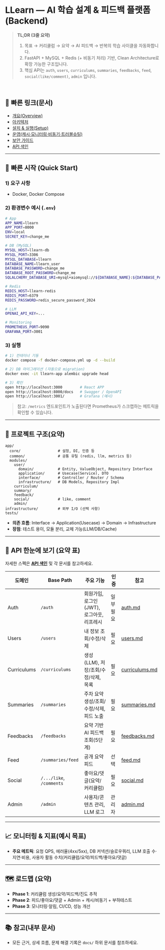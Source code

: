 # LLearn — AI 학습 설계 & 피드백 플랫폼 (Backend)

> **TL;DR (3줄 요약)**  
> 1) 목표 → 커리큘럼 → 요약 → AI 피드백 → 반복의 학습 사이클을 자동화합니다.  
> 2) FastAPI + MySQL + Redis (+ 비동기 처리) 기반, Clean Architecture로 확장 가능한 구조입니다.  
> 3) 핵심 API는 `auth`, `users`, `curriculums`, `summaries`, `feedbacks`, `feed`, `social(like/comment)`, `admin` 입니다.

<br/>

## 🔗 빠른 링크(문서)
- [개요(Overview)](docs/overview.md)
- [아키텍처](docs/architecture.md)
- [설치 & 실행(Setup)](docs/setup.md)
- [운영(캐시·모니터링·비동기·트러블슈팅)](docs/operations.md)
- [보안 가이드](docs/security.md)
- [API 색인](docs/api/README.md)

---

## 🚀 빠른 시작 (Quick Start)

### 1) 요구 사항
- Docker, Docker Compose

### 2) 환경변수 예시 (`.env`)
```bash
# App
APP_NAME=llearn
APP_PORT=8000
ENV=local
SECRET_KEY=change_me

# DB (MySQL)
MYSQL_HOST=llearn-db
MYSQL_PORT=3306
MYSQL_DATABASE=llearn
DATABASE_NAME=llearn_user
DATABASE_PASSWORD=change_me
DATABASE_ROOT_PASSWORD=change_me
SQLALCHEMY_DATABASE_URI=mysql+aiomysql://${DATABASE_NAME}:${DATABASE_PASSWORD}@${MYSQL_HOST}:${MYSQL_PORT}/${MYSQL_DATABASE}

# Redis
REDIS_HOST=llearn-redis
REDIS_PORT=6379
REDIS_PASSWORD=redis_secure_password_2024

# LLM
OPENAI_API_KEY=...

# Monitoring
PROMETHEUS_PORT=9090
GRAFANA_PORT=3001
```

### 3) 실행
```bash
# 1) 컨테이너 기동
docker compose -f docker-compose.yml up -d --build

# 2) DB 마이그레이션 (자동으로 migration)
docker exec -it llearn-app alembic upgrade head

# 3) 확인
open http://localhost:3000        # React APP
open http://localhost:8000/docs   # Swagger / OpenAPI
open http://localhost:3001/       # Grafana (예시)
```

> 참고: `/metrics` 엔드포인트가 노출된다면 Prometheus가 스크랩하는 메트릭을 확인할 수 있습니다.

---

## 🧱 프로젝트 구조(요약)
```
app/
  core/                 # 설정, DI, 인증 등
  common/               # 공통 유틸 (redis, llm, metrics 등)
  modules/
    user/
      domain/           # Entity, ValueObject, Repository Interface
      application/      # Usecase(Service), DTO
      interface/        # Controller / Router / Schema
      infrastructure/   # DB Models, Repository Impl
    curriculum/
    summary/
    feedback/
    social/             # like, comment
    admin/
infrastructure/         # 외부 I/O (선택 사항)
tests/
```

- **의존 흐름**: Interface → Application(Usecase) → Domain → Infrastructure  
- **장점**: 테스트 용이, 모듈 분리, 교체 가능(LLM/DB/Cache)

---

## 📡 API 한눈에 보기 (요약 표)
자세한 스펙은 **[API 색인](docs/api/README.md)** 및 각 문서를 참고하세요.

| 도메인 | Base Path | 주요 기능 | 인증 | 참고 |
|---|---|---|---|---|
| Auth | `/auth` | 회원가입, 로그인(JWT), 로그아웃, 리프레시 | 일부 필요 | [auth.md](docs/api/auth.md) |
| Users | `/users` | 내 정보 조회/수정/삭제 | 필요 | [users.md](docs/api/users.md) |
| Curriculums | `/curriculums` | 생성(LLM), 저장/조회/수정/삭제, 목록 | 필요 | [curriculums.md](docs/api/curriculums.md) |
| Summaries | `/summaries` | 주차 요약 생성/조회/수정/삭제, 피드 노출 | 필요 | [summaries.md](docs/api/summaries.md) |
| Feedbacks | `/feedbacks` | 요약 기반 AI 피드백 조회(5단계) | 필요 | [feedbacks.md](docs/api/feedbacks.md) |
| Feed | `/summaries/feed` | 공개 요약 피드 | 선택 | [feed.md](docs/api/feed.md) |
| Social | `/.../like`, `/comments` | 좋아요/댓글(요약/커리큘럼) | 필요 | [social.md](docs/api/social.md) |
| Admin | `/admin` | 사용자/콘텐츠 관리, LLM 로그 | 관리자 | [admin.md](docs/api/admin.md) |

---

## 📈 모니터링 & 지표(예시 목표)
- **주요 메트릭**: 요청 QPS, 에러율(4xx/5xx), DB 커넥션/슬로우쿼리, LLM 호출 수·지연·비용, 사용자 활동 수치(커리큘럼/요약/피드백/좋아요/댓글)

---

## 🗺️ 로드맵 (요약)
- **Phase 1**: 커리큘럼 생성/요약/피드백/진도 추적
- **Phase 2**: 피드/좋아요/댓글 + Admin + 캐시/비동기 + 부하테스트
- **Phase 3**: 모니터링·알림, CI/CD, 성능 개선

---

## 📚 참고(내부 문서)
- 모든 근거, 상세 흐름, 문제 해결 기록은 `docs/` 하위 문서를 참조하세요.
